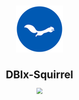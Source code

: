 <div align="center">
<img src="./resources/images/ekorn.png" width="128">
<h1 style="border-bottom: 0px !important;">DBIx-Squirrel</h1>
<img src="https://img.shields.io/cpan/v/DBIx-Squirrel">
</div>
